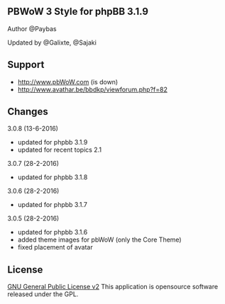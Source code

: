 ## PBWoW 3 Style for phpBB 3.1.9

Author @Paybas

Updated by @Galixte, @Sajaki

## Support
- http://www.pbWoW.com (is down)
- http://www.avathar.be/bbdkp/viewforum.php?f=82

## Changes

3.0.8 (13-6-2016)
- updated for phpbb 3.1.9
- updated for recent topics 2.1

3.0.7 (28-2-2016)
- updated for phpbb 3.1.8

3.0.6 (28-2-2016)
- updated for phpbb 3.1.7

3.0.5 (28-2-2016)
- updated for phpbb 3.1.6
- added theme images for pbWoW (only the Core Theme)
- fixed placement of avatar

## License

[GNU General Public License v2](http://opensource.org/licenses/gpl-2.0.php)
This application is opensource software released under the GPL.


